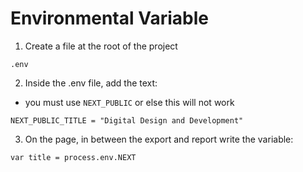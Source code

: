 # Environmental Variable
1. Create a file at the root of the project
```
.env
```
2. Inside the .env file, add the text:
- you must use `NEXT_PUBLIC` or else this will not work
```
NEXT_PUBLIC_TITLE = "Digital Design and Development"
```
3. On the page, in between the export and report write the variable:
```
var title = process.env.NEXT
```